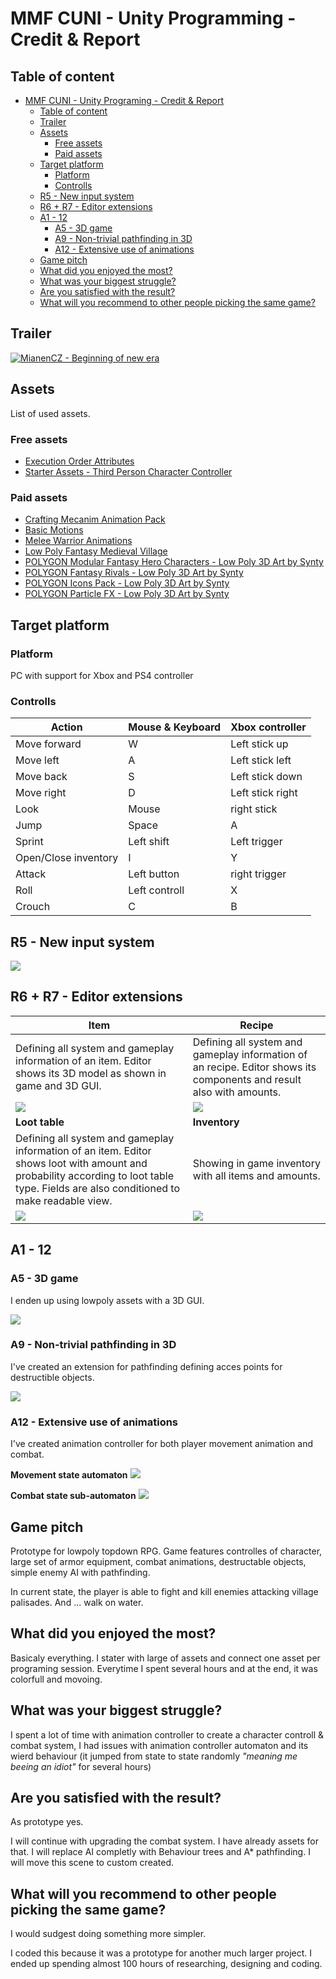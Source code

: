 # MMF CUNI - Unity Programming - Credit & Report

## Table of content 

- [MMF CUNI - Unity Programing - Credit & Report](#mmf-cuni---unity-programing---credit--report)
  - [Table of content](#table-of-content)
  - [Trailer](#trailer)
  - [Assets](#assets)
    - [Free assets](#free-assets)
    - [Paid assets](#paid-assets)
  - [Target platform](#target-platform)
    - [Platform](#platform)
    - [Controlls](#controlls)
  - [R5 - New input system](#r5---new-input-system)
  - [R6 + R7 - Editor extensions](#r6--r7---editor-extensions)
  - [A1 - 12](#a1---12)
    - [A5 - 3D game](#a5---3d-game)
    - [A9 - Non-trivial pathfinding in 3D](#a9---non-trivial-pathfinding-in-3d)
    - [A12 - Extensive use of animations](#a12---extensive-use-of-animations)
  - [Game pitch](#game-pitch)
  - [What did you enjoyed the most?](#what-did-you-enjoyed-the-most)
  - [What was your biggest struggle?](#what-was-your-biggest-struggle)
  - [Are you satisfied with the result?](#are-you-satisfied-with-the-result)
  - [What will you recommend to other people picking the same game?](#what-will-you-recommend-to-other-people-picking-the-same-game)

## Trailer

[![MianenCZ - Beginning of new era](https://img.youtube.com/vi/nQsv_j0VtX4/0.jpg)](https://www.youtube.com/watch?v=nQsv_j0VtX4 "MianenCZ - Beginning of new era")

## Assets

List of used assets.

### Free assets

- [Execution Order Attributes](https://assetstore.unity.com/packages/tools/utilities/execution-order-attributes-105354)
- [Starter Assets - Third Person Character Controller](https://assetstore.unity.com/packages/essentials/starter-assets-third-person-character-controller-196526)

### Paid assets

- [Crafting Mecanim Animation Pack](https://assetstore.unity.com/packages/3d/animations/crafting-mecanim-animation-pack-36545)
- [Basic Motions](https://assetstore.unity.com/packages/3d/animations/basic-motions-157744)
- [Melee Warrior Animations](https://assetstore.unity.com/packages/3d/animations/melee-warrior-animations-151650)
- [Low Poly Fantasy Medieval Village](https://assetstore.unity.com/packages/3d/environments/fantasy/low-poly-fantasy-medieval-village-163701)
- [POLYGON Modular Fantasy Hero Characters - Low Poly 3D Art by Synty](https://assetstore.unity.com/packages/3d/characters/humanoids/fantasy/polygon-modular-fantasy-hero-characters-low-poly-3d-art-by-synty-143468)
- [POLYGON Fantasy Rivals - Low Poly 3D Art by Synty](https://assetstore.unity.com/packages/3d/characters/humanoids/fantasy/polygon-fantasy-rivals-low-poly-3d-art-by-synty-118399)
- [POLYGON Icons Pack - Low Poly 3D Art by Synty](https://assetstore.unity.com/packages/3d/gui/polygon-icons-pack-low-poly-3d-art-by-synty-202117)
- [POLYGON Particle FX - Low Poly 3D Art by Synty](https://assetstore.unity.com/packages/vfx/particles/polygon-particle-fx-low-poly-3d-art-by-synty-168372)

## Target platform

### Platform

PC with support for Xbox and PS4 controller

### Controlls

| **Action** | **Mouse & Keyboard** | **Xbox controller** |
|---|---|---|
| Move forward | W | Left stick up |
| Move left | A | Left stick left |
| Move back | S | Left stick down |
| Move right | D | Left stick right |
| Look | Mouse  | right stick |
| Jump | Space | A |
| Sprint | Left shift | Left trigger |
| Open/Close inventory | I | Y |
| Attack | Left button | right trigger |
| Roll | Left controll | X |
| Crouch | C | B |

## R5 - New input system

![](./Report/Input.PNG)

## R6 + R7 - Editor extensions

| **Item** | **Recipe** |
|---|---|
| Defining all system and gameplay information of an item. Editor shows its 3D model as shown in game and 3D GUI. | Defining all system and gameplay information of an recipe. Editor shows its components and result also with amounts. |
| ![](./Report/Editor3.PNG) | ![](./Report/Editor2.PNG) |
| **Loot table** | **Inventory** |
| Defining all system and gameplay information of an item. Editor shows loot with amount and probability according to loot table type. Fields are also conditioned to make readable view.  | Showing in game inventory with all items and amounts. |
| ![](./Report/Editor1.PNG) | ![](./Report/Editor4.PNG) |

## A1 - 12

### A5 - 3D game

I enden up using lowpoly assets with a 3D GUI.

![](./Report/Inventory.PNG)

### A9 - Non-trivial pathfinding in 3D

I've created an extension for pathfinding defining acces points for destructible objects.

![](./Report/Pathfinding.PNG)

### A12 - Extensive use of animations

I've created animation controller for both player movement animation and combat.

**Movement state automaton**
![](./Report/Controll1.PNG)

**Combat state sub-automaton**
![](./Report/Controll2.PNG)

## Game pitch

Prototype for lowpoly topdown RPG. Game features controlles of character, large set of armor equipment, combat animations, destructable objects, simple enemy AI with pathfinding.

In current state, the player is able to fight and kill enemies attacking village palisades. And ... walk on water.

## What did you enjoyed the most?

Basicaly everything. I stater with large of assets and connect one asset per programing session. Everytime I spent several hours and at the end, it was colorfull and movoing.

## What was your biggest struggle?

I spent a lot of time with animation controller to create a character controll & combat system, I had issues with animation controller automaton and its wierd behaviour (it jumped from state to state randomly _"meaning me beeing an idiot"_ for several hours)

## Are you satisfied with the result? 

As prototype yes.

I will continue with upgrading the combat system. I have already assets for that. I will replace AI completly with Behaviour trees and A* pathfinding. I will move this scene to custom created.

## What will you recommend to other people picking the same game?

I would sudgest doing something more simpler.

I coded this because it was a prototype for another much larger project. I ended up spending almost 100 hours of researching, designing and coding.
